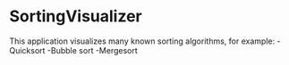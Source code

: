 # SortingVisualizer
This application visualizes many known sorting algorithms, for example:
-Quicksort
-Bubble sort
-Mergesort
